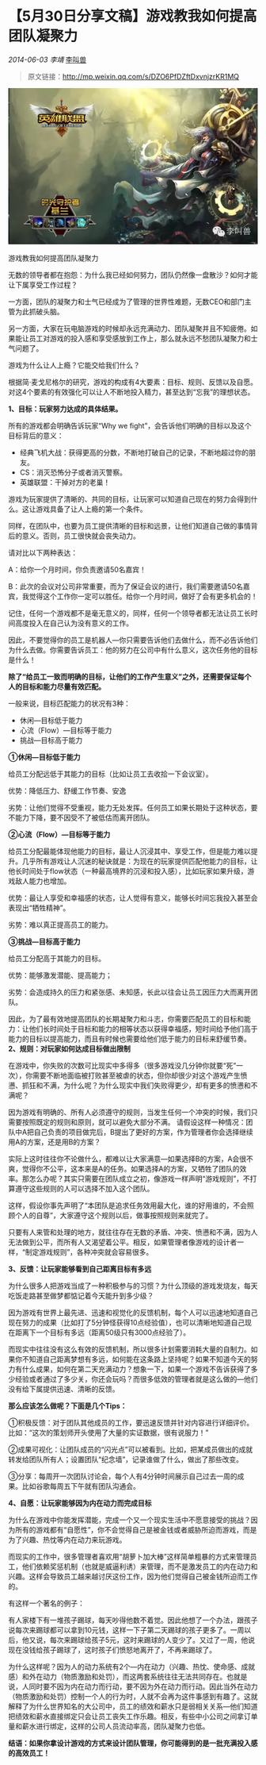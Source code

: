 # 【5月30日分享文稿】游戏教我如何提高团队凝聚力

*2014-06-03* *李靖* [李叫兽](http://mp.weixin.qq.com/s/DZO6PfDZftDxvnjzrKR1MQ##)

> 原文链接：http://mp.weixin.qq.com/s/DZO6PfDZftDxvnjzrKR1MQ

![](./_image/2017-02-13-16-07-09.jpg)


游戏教我如何提高团队凝聚力

无数的领导者都在抱怨：为什么我已经如何努力，团队仍然像一盘散沙？如何才能让下属享受工作过程？

一方面，团队的凝聚力和士气已经成为了管理的世界性难题，无数CEO和部门主管为此抓破头脑。

另一方面，大家在玩电脑游戏的时候却永远充满动力、团队凝聚并且不知疲倦。如果能让员工对游戏的投入感和享受感放到工作上，那么就永远不愁团队凝聚力和士气问题了。

游戏为什么让人上瘾？它能交给我们什么？

根据简·麦戈尼格尔的研究，游戏的构成有4大要素：目标、规则、反馈以及自愿。对这4个要素的有效强化可以让人不断地投入精力，甚至达到“忘我”的理想状态。

**1、目标：玩家努力达成的具体结果。**

所有的游戏都会明确告诉玩家“Why we fight”，会告诉他们明确的目标以及这个目标背后的意义：

- 经典飞机大战：获得更高的分数，不断地打破自己的记录，不断地超过你的朋友。
- CS：消灭恐怖分子或者消灭警察。
- 英雄联盟：干掉对方的老巢！

游戏为玩家提供了清晰的、共同的目标，让玩家可以知道自己现在的努力会得到什么。这让游戏具备了让人上瘾的第一个条件。

同样，在团队中，也要为员工提供清晰的目标和远景，让他们知道自己做的事情背后的意义。否则，员工很快就会丧失动力。

请对比以下两种表达：

A：给你一个月时间，你负责邀请50名嘉宾！

B：此次的会议对公司非常重要，而为了保证会议的进行，我们需要邀请50名嘉宾，我觉得这个工作你一定可以胜任。给你一个月时间，做好了会有更多机会的！

记住，任何一个游戏都不是毫无意义的，同样，任何一个领导者都无法让员工长时间高度投入在自己认为没有意义的工作。

因此，不要觉得你的员工是机器人—你只需要告诉他们去做什么，而不必告诉他们为什么去做。你需要告诉员工：他的努力在公司中有什么意义，这次任务他的目标是什么！

**除了“给员工一致而明确的目标，让他们的工作产生意义”之外，还需要保证每个人的目标和能力尽量有效匹配。**

一般来说，目标匹配能力的状况有3种：

- 休闲—目标低于能力
- 心流（Flow）—目标等于能力
- 挑战—目标高于能力

**①休闲—目标低于能力**

给员工分配远低于其能力的目标（比如让员工去收拾一下会议室）。

优势：降低压力、舒缓工作节奏、安逸

劣势：让他们觉得不受重视，能力无处发挥。任何员工如果长期处于这种状态，要不能力下降，要不因受不了被低估而离开团队。

**②心流（Flow）—目标等于能力**

给员工分配最能体现他能力的目标，最让人沉浸其中、享受工作，但是能力难以提升。几乎所有游戏让人沉迷的秘诀就是：为现在的玩家提供匹配他能力的目标，让他长时间处于flow状态（一种最高境界的沉浸和投入感），比如玩家如果升级，游戏敌人能力也增加。

优势：最让人享受和幸福感的状态，让人觉得有意义，能够长时间忘我投入甚至会表现出“牺牲精神”。

劣势：难以真正提高员工的能力。

**③挑战—目标高于能力**

给员工分配高于其能力的目标。

优势：能够激发潜能、提高能力；

劣势：会造成持久的压力和紧张感、未知感，长此以往会让员工因压力大而离开团队。

因此，为了最有效地提高团队的长期凝聚力和斗志，你需要匹配员工的目标和能力：让他们长时间处于目标和能力的相等状态以获得幸福感，短时间给予他们高于能力的目标以提高能力，而且有时候也需要给他们低于能力的目标来舒缓节奏。
**2、规则：对玩家如何达成目标做出限制**

在游戏中，你失败的次数可比现实中多得多（很多游戏没几分钟你就要“死”一次），你需要不断地面临被打败甚至被虐的状态，但你却很少对这个游戏产生愤懑、抓狂和不满，为什么呢？为什么现实中我们失败得更少，却有更多的愤懑和不满呢？

因为游戏有明确的、所有人必须遵守的规则，当发生任何一个冲突的时候，我们只需要按照既定的规则和原则，就可以避免大部分不满。
请假设这样一种情况：团队中A把自己负责的项目做完后，B提出了更好的方案，作为管理者你会选择继续用A的方案，还是用B的方案？

实际上这时往往你不论做什么，都难以让大家满意—如果选择B的方案，A会很不爽，觉得你不公平，这本来是A的任务。如果选择A的方案，又牺牲了团队的效率。那怎么办呢？其实只需要在团队成立之初，像游戏一样声明“游戏规则”，不打算遵守这些规则的人可以选择不加入这个团队。

这样，假设你事先声明了“本团队是追求任务效用最大化，谁的好用谁的，不会照顾个人的自尊”，大家遵守这个规则以后，做事按照规则来就完了。

只要有人来管和处理的地方，就往往存在无数的矛盾、冲突、愤懑和不满，因为人无法做到公平，而所有人又渴望着公平。相反，如果管理者像游戏的设计者一样，“制定游戏规则”，各种冲突就会容易很多。

**3、反馈：让玩家能够看到自己距离目标有多远**

为什么很多人把游戏当成了一种积极参与的习惯？为什么顶级的游戏发烧友，每天吃饭走路甚至做梦都惦记着今天能升到多少级？

因为游戏有世界上最先进、迅速和视觉化的反馈机制，每个人可以迅速地知道自己现在努力的成果（比如打了5分钟怪获得10点经验值），也可以清晰地知道自己现在距离下一个目标有多远（距离50级只有3000点经验了）。

而现实中往往没有这么有效的反馈机制，所以很多计划需要消耗大量的自制力。如果你不知道自己距离梦想有多远，如何能在这条路上坚持呢？如果不知道今天的努力有什么成果，如何在第二天充满动力？想象一下，如果一个游戏不告诉获得了多少经验或者通过了多少关，你还会玩吗？而很多低效的管理者就是这么做的—他们没有给下属提供迅速、清晰的反馈。

**那么应该怎么做呢？下面是几个Tips：**

①积极反馈：对于团队其他成员的工作，要迅速反馈并针对内容进行详细评价。比如：“这次的策划师开头使用了大量的实证数据，很有说服力！”

②成果可视化：让团队成员的“闪光点”可以被看到。比如，把某成员做出的成就转发给团队所有人；设置团队“纪念墙”，记录谁做了什么，做出了那些改变。

③分享：每周开一次团队讨论会，每个人有4分钟时间展示自己过去一周的成果。比如谷歌每周五下午就有团队沟通会。

**4、自愿：让玩家能够因为内在动力而完成目标**

为什么在游戏中你能发挥潜能，完成一个又一个现实生活中不愿意接受的挑战？因为所有的游戏都有“自愿性”，你不会觉得自己是被金钱或者威胁所迫而游戏，而是为了兴趣、热忱等内在动力来玩游戏。

而现实的工作中，很多管理者喜欢用“胡萝卜加大棒”这样简单粗暴的方式来管理员工，他们依赖奖惩机制（也就是威逼利诱）来管理，而不是激发员工的内在动力和兴趣。这样会导致员工越来越讨厌这份工作，因为他们觉得自己被金钱所迫而工作的。

有这样一个著名的例子：

有人家楼下有一堆孩子踢球，每天吵得他数不着觉。因此他想了一个办法，跟孩子说每次来踢球都可以拿到10元钱，这样一下子第二天踢球的孩子更多了。一周以后，他又说，每次来踢球给孩子5元，这时来踢球的人变少了。又过了一周，他说现在没钱给孩子踢球了，这时孩子们愤怒地离开了，不再来踢球了。

为什么这样呢？因为人的动力系统有2个—内在动力（兴趣、热忱、使命感、成就感）和外在动力（物质激励和处罚），而这两套系统往往无法共同存在。也就是说，人同时要不因为内在动力而行动，要不因为外在动力而行动。因此当外在动力（物质激励和处罚）控制一个人的行为时，人就不会再为这件事感到有趣了。这就解释了为什么世界知名的大公司中，员工的绩效和薪水只是弱相关关系—他们知道把绩效和薪水直接绑定只会让员工丧失工作乐趣。相反，有些中小公司之间拿订单量和薪水进行绑定，这样的公司人员流动率高，团队凝聚力也低。

**结语：如果你拿设计游戏的方式来设计团队管理，你可能得到的是一批充满投入感的高效员工！**